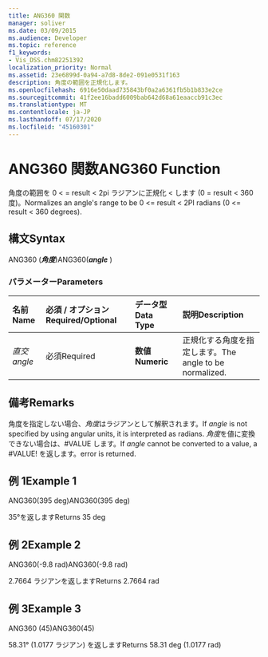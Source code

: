 ```yaml
---
title: ANG360 関数
manager: soliver
ms.date: 03/09/2015
ms.audience: Developer
ms.topic: reference
f1_keywords:
- Vis_DSS.chm82251392
localization_priority: Normal
ms.assetid: 23e6899d-0a94-a7d8-8de2-091e0531f163
description: 角度の範囲を正規化します。
ms.openlocfilehash: 6916e50daad735843bf0a2a6361fb5b1b833e2ce
ms.sourcegitcommit: 41f2ee16badd6009bab642d68a61eaaccb91c3ec
ms.translationtype: MT
ms.contentlocale: ja-JP
ms.lasthandoff: 07/17/2020
ms.locfileid: "45160301"
---
```

# <a name="ang360-function"></a><span data-ttu-id="0fc13-103">ANG360 関数</span><span class="sxs-lookup"><span data-stu-id="0fc13-103">ANG360 Function</span></span>

<span data-ttu-id="0fc13-104">角度の範囲を 0 \< = result \< 2pi ラジアンに正規化 \< します (0 = result \< 360 度)。</span><span class="sxs-lookup"><span data-stu-id="0fc13-104">Normalizes an angle's range to be 0 \<= result \< 2PI radians (0 \<= result \< 360 degrees).</span></span>
  
## <a name="syntax"></a><span data-ttu-id="0fc13-105">構文</span><span class="sxs-lookup"><span data-stu-id="0fc13-105">Syntax</span></span>

<span data-ttu-id="0fc13-106">ANG360 (***角度***)</span><span class="sxs-lookup"><span data-stu-id="0fc13-106">ANG360(***angle*** )</span></span> 
  
### <a name="parameters"></a><span data-ttu-id="0fc13-107">パラメーター</span><span class="sxs-lookup"><span data-stu-id="0fc13-107">Parameters</span></span>

|<span data-ttu-id="0fc13-108">**名前**</span><span class="sxs-lookup"><span data-stu-id="0fc13-108">**Name**</span></span>|<span data-ttu-id="0fc13-109">**必須 / オプション**</span><span class="sxs-lookup"><span data-stu-id="0fc13-109">**Required/Optional**</span></span>|<span data-ttu-id="0fc13-110">**データ型**</span><span class="sxs-lookup"><span data-stu-id="0fc13-110">**Data Type**</span></span>|<span data-ttu-id="0fc13-111">**説明**</span><span class="sxs-lookup"><span data-stu-id="0fc13-111">**Description**</span></span>|
|:-----|:-----|:-----|:-----|
| <span data-ttu-id="0fc13-112">_直交_</span><span class="sxs-lookup"><span data-stu-id="0fc13-112">_angle_</span></span> <br/> |<span data-ttu-id="0fc13-113">必須</span><span class="sxs-lookup"><span data-stu-id="0fc13-113">Required</span></span>  <br/> |<span data-ttu-id="0fc13-114">**数値**</span><span class="sxs-lookup"><span data-stu-id="0fc13-114">**Numeric**</span></span> <br/> |<span data-ttu-id="0fc13-115">正規化する角度を指定します。</span><span class="sxs-lookup"><span data-stu-id="0fc13-115">The angle to be normalized.</span></span>  <br/> |
   
## <a name="remarks"></a><span data-ttu-id="0fc13-116">備考</span><span class="sxs-lookup"><span data-stu-id="0fc13-116">Remarks</span></span>

<span data-ttu-id="0fc13-117">角度を指定しない場合、*角度*はラジアンとして解釈されます。</span><span class="sxs-lookup"><span data-stu-id="0fc13-117">If  *angle*  is not specified by using angular units, it is interpreted as radians.</span></span> <span data-ttu-id="0fc13-118">*角度*を値に変換できない場合は、#VALUE します。</span><span class="sxs-lookup"><span data-stu-id="0fc13-118">If  *angle*  cannot be converted to a value, a #VALUE!</span></span> <span data-ttu-id="0fc13-119">を返します。</span><span class="sxs-lookup"><span data-stu-id="0fc13-119">error is returned.</span></span> 
  
## <a name="example-1"></a><span data-ttu-id="0fc13-120">例 1</span><span class="sxs-lookup"><span data-stu-id="0fc13-120">Example 1</span></span>

<span data-ttu-id="0fc13-121">ANG360(395 deg)</span><span class="sxs-lookup"><span data-stu-id="0fc13-121">ANG360(395 deg)</span></span>
  
<span data-ttu-id="0fc13-122">35°を返します</span><span class="sxs-lookup"><span data-stu-id="0fc13-122">Returns 35 deg</span></span>
  
## <a name="example-2"></a><span data-ttu-id="0fc13-123">例 2</span><span class="sxs-lookup"><span data-stu-id="0fc13-123">Example 2</span></span>

<span data-ttu-id="0fc13-124">ANG360(-9.8 rad)</span><span class="sxs-lookup"><span data-stu-id="0fc13-124">ANG360(-9.8 rad)</span></span>
  
<span data-ttu-id="0fc13-125">2.7664 ラジアンを返します</span><span class="sxs-lookup"><span data-stu-id="0fc13-125">Returns 2.7664 rad</span></span>
  
## <a name="example-3"></a><span data-ttu-id="0fc13-126">例 3</span><span class="sxs-lookup"><span data-stu-id="0fc13-126">Example 3</span></span>

<span data-ttu-id="0fc13-127">ANG360 (45)</span><span class="sxs-lookup"><span data-stu-id="0fc13-127">ANG360(45)</span></span>
  
<span data-ttu-id="0fc13-128">58.31° (1.0177 ラジアン) を返します</span><span class="sxs-lookup"><span data-stu-id="0fc13-128">Returns 58.31 deg (1.0177 rad)</span></span>
  

